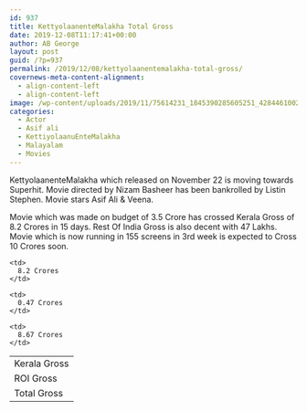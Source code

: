 ```yaml
---
id: 937
title: KettyolaanenteMalakha Total Gross
date: 2019-12-08T11:17:41+00:00
author: AB George
layout: post
guid: /?p=937
permalink: /2019/12/08/kettyolaanentemalakha-total-gross/
covernews-meta-content-alignment:
  - align-content-left
  - align-content-left
image: /wp-content/uploads/2019/11/75614231_1845390285605251_4284461002835099648_n.jpg
categories:
  - Actor
  - Asif ali
  - KettiyolaanuEnteMalakha
  - Malayalam
  - Movies
---
```

KettyolaanenteMalakha which released on November 22 is moving towards Superhit. Movie directed by Nizam Basheer has been bankrolled by Listin Stephen. Movie stars Asif Ali & Veena.

Movie which was made on budget of 3.5 Crore has crossed Kerala Gross of 8.2 Crores in 15 days. Rest Of India Gross is also decent with 47 Lakhs. Movie which is now running in 155 screens in 3rd week is expected to Cross 10 Crores soon.

<table class="wp-block-table">
  <tr>
    <td>
      Kerala Gross
    </td>
    
    <td>
      8.2 Crores
    </td>
  </tr>
  
  <tr>
    <td>
      ROI Gross
    </td>
    
    <td>
      0.47 Crores
    </td>
  </tr>
  
  <tr>
    <td>
      Total Gross
    </td>
    
    <td>
      8.67 Crores
    </td>
  </tr>
</table>